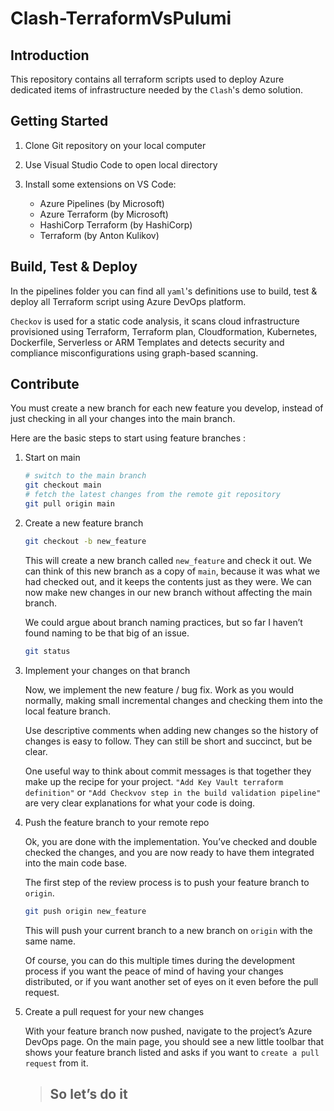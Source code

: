 # Clash-TerraformVsPulumi

## Introduction

This repository contains all terraform scripts used to deploy Azure dedicated items of infrastructure needed by the `Clash`'s demo solution.

## Getting Started

1. Clone Git repository on your local computer
2. Use Visual Studio Code to open local directory
3. Install some extensions on VS Code:

   - Azure Pipelines (by Microsoft)
   - Azure Terraform (by Microsoft)
   - HashiCorp Terraform (by HashiCorp)
   - Terraform (by Anton Kulikov)

## Build, Test & Deploy

In the pipelines folder you can find all `yaml`'s definitions use to build, test & deploy all Terraform script using Azure DevOps platform.

`Checkov` is used for a static code analysis, it scans cloud infrastructure provisioned using Terraform, Terraform plan, Cloudformation, Kubernetes, Dockerfile, Serverless or ARM Templates and detects security and compliance misconfigurations using graph-based scanning.

## Contribute

You must create a new branch for each new feature you develop, instead of just checking in all your changes into the main branch.

Here are the basic steps to start using feature branches :

1. Start on main

   ```bash
   # switch to the main branch
   git checkout main
   # fetch the latest changes from the remote git repository
   git pull origin main
   ```

2. Create a new feature branch

   ```bash
   git checkout -b new_feature
   ```

   This will create a new branch called `new_feature` and check it out. We can think of this new branch as a copy of `main`, because it was what we had checked out, and it keeps the contents just as they were. We can now make new changes in our new branch without affecting the main branch.

   We could argue about branch naming practices, but so far I haven’t found naming to be that big of an issue.

   ```bash
   git status
   ```

3. Implement your changes on that branch

   Now, we implement the new feature / bug fix. Work as you would normally, making small incremental changes and checking them into the local feature branch.

   Use descriptive comments when adding new changes so the history of changes is easy to follow. They can still be short and succinct, but be clear.

   One useful way to think about commit messages is that together they make up the recipe for your project. `"Add Key Vault terraform definition"` or `"Add Checkvov step in the build validation pipeline"` are very clear explanations for what your code is doing.

4. Push the feature branch to your remote repo

   Ok, you are done with the implementation. You’ve checked and double checked the changes, and you are now ready to have them integrated into the main code base.

   The first step of the review process is to push your feature branch to `origin`.

   ```bash
   git push origin new_feature
   ```

   This will push your current branch to a new branch on `origin` with the same name.

   Of course, you can do this multiple times during the development process if you want the peace of mind of having your changes distributed, or if you want another set of eyes on it even before the pull request.

5. Create a pull request for your new changes

   With your feature branch now pushed, navigate to the project’s Azure DevOps page. On the main page, you should see a new little toolbar that shows your feature branch listed and asks if you want to `create a pull request` from it.

   > ## So let’s do it
